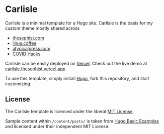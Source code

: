 # Carlisle

Carlisle is a minimal template for a Hugo site. Carlisle is the basis for my custom theme mostly shared across

- [thesephist.com](https://thesephist.com)
- [linus.coffee](https://linus.coffee)
- [atypicalpress.com](https://atypicalpress.com)
- [COVID Hacks](https://covidhacks.io)

Carlisle can be easily deployed on [Vercel](https://vercel.com/guides/deploying-hugo-with-vercel). Check out the live demo at [carlisle.thesephist.vercel.app](https://carlisle.thesephist.vercel.app).

To use this template, simply install [Hugo](https://gohugo.io), fork this repository, and start customizing.

## License

The Carlisle template is licensed under the liberal [MIT License](/LICENSE).

Sample content within `/content/posts/` is taken from [Hugo Basic Examples](https://github.com/gohugoio/hugoBasicExample) and licensed under their independent MIT License.
